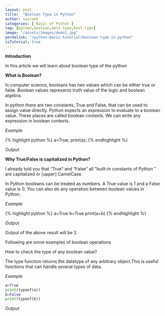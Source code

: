 ```yaml
---
layout: post
title:  "Boolean Type in Python"
author: sourabh
categories: [ Basic of Python ]
tag: [python,boolean,data type,bool type]
image: "/assets/images/demo1.jpg"
permalink: "/python-basic-tutorial/boolean-type-in-python"
isTutorial: true
---
```


**Introduction**

In this article we will learn about boolean type of the python 

**What is Boolean?**

In computer science, booleans has two values which can be either true or false. Boolean values represents truth value of the logic and boolean algebra.

In python there are two constants, True and False, that can be used to assign value directly. Python expects an expression to evaluate to a boolean value. These places are called boolean contexts. We can write any expression in boolean contexts.

*Example*

{% highlight python %}
a=True;
print(a);
{% endhighlight %}

*Output*

**Why True/False is capitalized in Python?**

I already told you that “True” and “False” all "built-in constants of Python " are capitalized or [upper] CamelCase.

In Python booleans can be treated as numbers. A True value is 1 and a False value is 0. You can also do any operation between boolean values in Python.

*Example*

{% highlight python %}
a=True
b=True
print(a+b) 
{% endhighlight %}

*Output*

Output of the above result will be 2.

Following are some examples of boolean operations

How to check the type of any boolean value?

The type function returns the datatype of any arbitrary object.This is useful functions that can handle several types of data.

*Example*

```Python
a=True
print(typeof(a))
b=False
print(typeof(b))
```

*Output*
